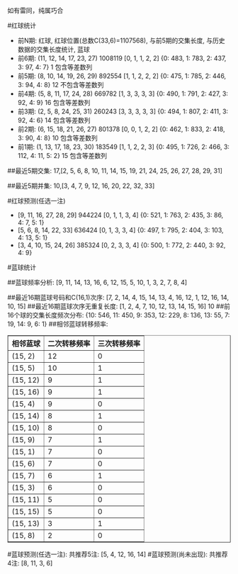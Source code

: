 <!-- 
.. title: 双色球2015069期(2015-06-16)数据分析报告
.. slug: slott-2015069-2015-06-16-report
.. date: 2015-06-17 08:00:00 UTC+08:00
.. tags: Lottery
.. link: 
.. description: 
.. type: text
-->

如有雷同，纯属巧合

<!-- TEASER_END-->

#红球统计

- 前N期: 红球, 红球位置(总数C(33,6)=1107568), 与前5期的交集长度, 与历史数据的交集长度统计, 蓝球
- 前6期: (11, 12, 14, 17, 23, 27) 1008119 [0, 1, 1, 2, 2] {0: 483, 1: 783, 2: 437, 3: 97, 4: 7} 1 包含等差数列
- 前5期: (8, 10, 14, 19, 26, 29) 892554 [1, 1, 2, 2, 2] {0: 475, 1: 785, 2: 446, 3: 94, 4: 8} 12 不包含等差数列
- 前4期: (5, 8, 11, 17, 24, 28) 669782 [1, 3, 3, 3, 3] {0: 490, 1: 791, 2: 427, 3: 92, 4: 9} 16 包含等差数列
- 前3期: (2, 5, 8, 24, 25, 31) 260243 [3, 3, 3, 3, 3] {0: 494, 1: 807, 2: 411, 3: 92, 4: 6} 14 包含等差数列
- 前2期: (6, 15, 18, 21, 26, 27) 801378 [0, 0, 1, 2, 2] {0: 462, 1: 833, 2: 418, 3: 90, 4: 8} 10 包含等差数列
- 前1期: (1, 13, 17, 18, 23, 30) 183549 [1, 1, 2, 2, 3] {0: 495, 1: 726, 2: 466, 3: 112, 4: 11, 5: 2} 15 包含等差数列

##最近5期交集:
17,[2, 5, 6, 8, 10, 11, 14, 15, 19, 21, 24, 25, 26, 27, 28, 29, 31]

##最近5期并集:
10,[3, 4, 7, 9, 12, 16, 20, 22, 32, 33]

#红球预测(任选一注)

- [9, 11, 16, 27, 28, 29] 944224 [0, 1, 1, 3, 4] {0: 521, 1: 763, 2: 435, 3: 86, 4: 7, 5: 1}
- [5, 6, 8, 14, 22, 33] 636424 [0, 1, 3, 3, 4] {0: 497, 1: 795, 2: 404, 3: 103, 4: 13, 5: 1}
- [3, 4, 10, 15, 24, 26] 385324 [0, 2, 3, 3, 4] {0: 500, 1: 772, 2: 440, 3: 92, 4: 9}

#蓝球统计

##蓝球频率分析:
[9, 11, 14, 13, 16, 6, 12, 15, 5, 10, 1, 3, 2, 7, 8, 4]

##最近16期蓝球号码和C(16,1)次序:
[7, 2, 14, 4, 15, 14, 13, 4, 16, 12, 1, 12, 16, 14, 10, 15]
##最近16期蓝球次序无重复长度:
[1, 2, 4, 7, 10, 12, 13, 14, 15, 16] 10
##前16个球的交集长度频次分布:
{10: 546, 11: 450, 9: 353, 12: 229, 8: 136, 13: 55, 7: 19, 14: 9, 6: 1}
##相邻蓝球转移频率:
<table border="1" class="table table-striped dataframe">
  <thead>
    <tr style="text-align: right;">
      <th>相邻蓝球</th>
      <th>二次转移频率</th>
      <th>三次转移频率</th>
    </tr>
  </thead>
  <tbody>
    <tr>
      <td>(15, 2)</td>
      <td>12</td>
      <td>0</td>
    </tr>
    <tr>
      <td>(15, 5)</td>
      <td>10</td>
      <td>1</td>
    </tr>
    <tr>
      <td>(15, 12)</td>
      <td>9</td>
      <td>1</td>
    </tr>
    <tr>
      <td>(15, 16)</td>
      <td>9</td>
      <td>1</td>
    </tr>
    <tr>
      <td>(15, 4)</td>
      <td>9</td>
      <td>0</td>
    </tr>
    <tr>
      <td>(15, 14)</td>
      <td>8</td>
      <td>1</td>
    </tr>
    <tr>
      <td>(15, 10)</td>
      <td>8</td>
      <td>0</td>
    </tr>
    <tr>
      <td>(15, 9)</td>
      <td>7</td>
      <td>1</td>
    </tr>
    <tr>
      <td>(15, 1)</td>
      <td>7</td>
      <td>0</td>
    </tr>
    <tr>
      <td>(15, 6)</td>
      <td>7</td>
      <td>0</td>
    </tr>
    <tr>
      <td>(15, 7)</td>
      <td>6</td>
      <td>1</td>
    </tr>
    <tr>
      <td>(15, 3)</td>
      <td>6</td>
      <td>0</td>
    </tr>
    <tr>
      <td>(15, 11)</td>
      <td>5</td>
      <td>0</td>
    </tr>
    <tr>
      <td>(15, 15)</td>
      <td>5</td>
      <td>0</td>
    </tr>
    <tr>
      <td>(15, 13)</td>
      <td>3</td>
      <td>1</td>
    </tr>
    <tr>
      <td>(15, 8)</td>
      <td>2</td>
      <td>0</td>
    </tr>
  </tbody>
</table>
#蓝球预测(任选一注):
共推荐5注: [5, 4, 12, 16, 14]
#蓝球预测(尚未出现):
共推荐4注: [8, 11, 3, 6]

